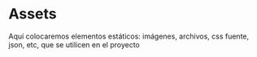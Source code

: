 # Assets

Aquí colocaremos elementos estáticos: imágenes, archivos, css fuente, json, etc, que se utilicen en el proyecto
